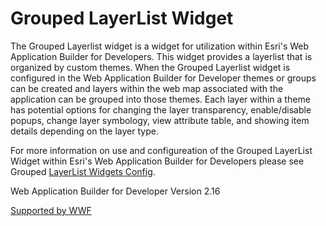 # Grouped LayerList Widget
The Grouped Layerlist widget is a widget for utilization within Esri's Web Application Builder for Developers. This widget provides a layerlist that is organized by custom themes. When the Grouped Layerlist widget is configured in the Web Application Builder for Developer themes or groups can be created and layers within the web map associated with the application can be grouped into those themes. Each layer within a theme has  potential options for changing the layer transparency, enable/disable popups, change layer symbology, view attribute table, and showing item details depending on the layer type. 

For more information on use and configureation of the Grouped LayerList Widget within Esri's Web Application Builder for Developers please see Grouped [LayerList Widgets Config](https://www.youtube.com/watch?v=4is8ZlKJYZ8&feature=youtu.be).

Web Application Builder for Developer Version 2.16

[Supported by WWF](https://wwf-sight.org/)
